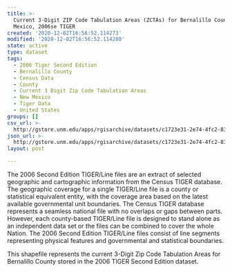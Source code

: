 ```yaml
---
title: >-
  Current 3-Digit ZIP Code Tabulation Areas (ZCTAs) for Bernalillo County, New
  Mexico, 2006se TIGER
created: '2020-12-02T16:56:52.114273'
modified: '2020-12-02T16:56:52.114280'
state: active
type: dataset
tags:
  - 2006 Tiger Second Edition
  - Bernalillo County
  - Census Data
  - County
  - Current 3 Digit Zip Code Tabulation Areas
  - New Mexico
  - Tiger Data
  - United States
groups: []
csv_url: >-
  http://gstore.unm.edu/apps/rgisarchive/datasets/c1723e31-2e74-4fc2-83b0-cd391d4afa39/tgr2006se_bern_zcta3cu.derived.csv
json_url: >-
  http://gstore.unm.edu/apps/rgisarchive/datasets/c1723e31-2e74-4fc2-83b0-cd391d4afa39/tgr2006se_bern_zcta3cu.derived.json
layout: post

---
```

The 2006 Second Edition TIGER/Line files are an extract of selected geographic and cartographic information from the Census TIGER database.  The geographic coverage for a single TIGER/Line file is a county or statistical equivalent entity, with the coverage area based on the latest available governmental unit boundaries. The Census TIGER database represents a seamless national file with no overlaps or gaps between parts.  However, each county-based TIGER/Line file is designed to stand alone as an independent data set or the files can be combined to cover the whole Nation.  The 2006 Second Edition  TIGER/Line files consist of line segments representing physical features and governmental and statistical boundaries.  

This shapefile represents the current 3-Digit Zip Code Tabulation Areas for Bernalillo County stored in the 2006 TIGER Second Edition dataset.

